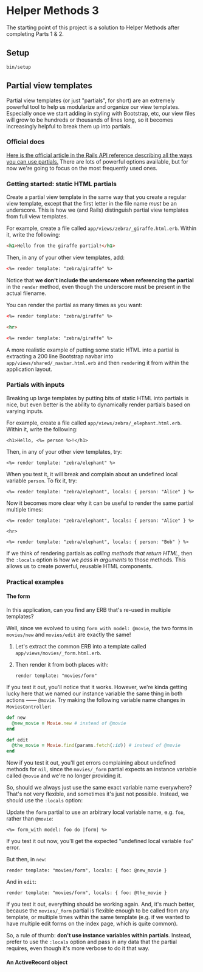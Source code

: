 # Helper Methods 3

The starting point of this project is a solution to Helper Methods after completing Parts 1 & 2.

## Setup

```
bin/setup
```

## Partial view templates

Partial view templates (or just "partials", for short) are an extremely powerful tool to help us modularize and organize our view templates. Especially once we start adding in styling with Bootstrap, etc, our view files will grow to be hundreds or thousands of lines long, so it becomes increasingly helpful to break them up into partials.

### Official docs

[Here is the official article in the Rails API reference describing all the ways you can use partials.](https://edgeapi.rubyonrails.org/classes/ActionView/PartialRenderer.html) There are lots of powerful options available, but for now we're going to focus on the most frequently used ones.

### Getting started: static HTML partials

Create a partial view template in the same way that you create a regular view template, except that the first letter in the file name _must_ be an underscore. This is how we (and Rails) distinguish partial view templates from full view templates.

For example, create a file called `app/views/zebra/_giraffe.html.erb`. Within it, write the following:

```html
<h1>Hello from the giraffe partial!</h1>
```

Then, in any of your other view templates, add:

```html
<%= render template: "zebra/giraffe" %>
```

Notice that **we don't include the underscore when referencing the partial** in the `render` method, even though the underscore must be present in the actual filename.

You can render the partial as many times as you want:

```html
<%= render template: "zebra/giraffe" %>

<hr>

<%= render template: "zebra/giraffe" %>
```

A more realistic example of putting some static HTML into a partial is extracting a 200 line Bootstrap navbar into `app/views/shared/_navbar.html.erb` and then `render`ing it from within the application layout.

### Partials with inputs

Breaking up large templates by putting bits of static HTML into partials is nice, but even better is the ability to dynamically render partials based on varying inputs.

For example, create a file called `app/views/zebra/_elephant.html.erb`. Within it, write the following:

```erb
<h1>Hello, <%= person %>!</h1>
```

Then, in any of your other view templates, try:

```erb
<%= render template: "zebra/elephant" %>
```

When you test it, it will break and complain about an undefined local variable `person`. To fix it, try:

```erb
<%= render template: "zebra/elephant", locals: { person: "Alice" } %>
```

Now it becomes more clear why it can be useful to render the same partial multiple times:

```erb
<%= render template: "zebra/elephant", locals: { person: "Alice" } %>

<hr>

<%= render template: "zebra/elephant", locals: { person: "Bob" } %>
```

If we think of rendering partials as _calling methods that return HTML_, then the `:locals` option is how we _pass in arguments_ to those methods. This allows us to create powerful, reusable HTML components.

### Practical examples

#### The form

In this application, can you find any ERB that's re-used in multiple templates?

Well, since we evolved to using `form_with model: @movie`, the two forms in `movies/new` and `movies/edit` are exactly the same!

1. Let's extract the common ERB into a template called `app/views/movies/_form.html.erb`.
1. Then render it from both places with:

    ```erb
    render template: "movies/form"
    ```
    
If you test it out, you'll notice that it works. However, we're kinda getting lucky here that we named our instance variable the same thing in both actions —— `@movie`. Try making the following variable name changes in `MoviesController`:

```rb
def new
  @new_movie = Movie.new # instead of @movie
end

def edit
  @the_movie = Movie.find(params.fetch(:id)) # instead of @movie
end
```

Now if you test it out, you'll get errors complaining about undefined methods for `nil`, since the `movies/_form` partial expects an instance variable called `@movie` and we're no longer providing it.

So, should we always just use the same exact variable name everywhere? That's not very flexible, and sometimes it's just not possible. Instead, we should use the `:locals` option:

Update the `form` partial to use an arbitrary local variable name, e.g. `foo`, rather than `@movie`:

```erb
<%= form_with model: foo do |form| %>
```

If you test it out now, you'll get the expected "undefined local variable `foo`" error.

But then, in `new`:

```erb
render template: "movies/form", locals: { foo: @new_movie }
```

And in `edit`:

```erb
render template: "movies/form", locals: { foo: @the_movie }
```

If you test it out, everything should be working again. And, it's much better, because the `movies/_form` partial is flexible enough to be called from any template, or multiple times within the same template (e.g. if we wanted to have multiple edit forms on the index page, which is quite common).

So, a rule of thumb: **don't use instance variables within partials**. Instead, prefer to use the `:locals` option and pass in any data that the partial requires, even though it's more verbose to do it that way.

#### An ActiveRecord object


